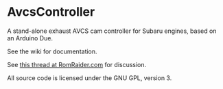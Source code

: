 # AvcsController

A stand-alone exhaust AVCS cam controller for Subaru engines, based on an Arduino Due.

See the wiki for documentation.

See [this thread at RomRaider.com](http://www.romraider.com/forum/viewtopic.php?f=7&t=11237) for discussion.

All source code is licensed under the GNU GPL, version 3.



